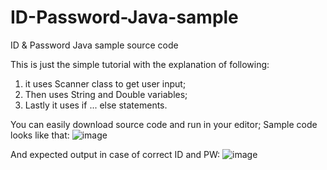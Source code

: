# ID-Password-Java-sample
ID &amp; Password Java sample source code

This is just the simple tutorial with the explanation of following:
1. it uses Scanner class to get user input;
2. Then uses String and Double variables;
3. Lastly it uses if ... else statements.

You can easily download source code and run in your editor;
Sample code looks like that: ![image](https://user-images.githubusercontent.com/24220136/200119320-ea93b9ce-1cc9-4fa4-85c1-4f80d65f9080.png)

And expected output in case of correct ID  and PW:  ![image](https://user-images.githubusercontent.com/24220136/200119406-4965ac95-b069-4d8d-a25a-52dbf360235d.png)


